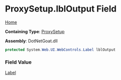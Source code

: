 # ProxySetup\.lblOutput Field

[Home](../../../../../README.md)

**Containing Type**: [ProxySetup](../README.md)

**Assembly**: DotNetGoat\.dll

```csharp
protected System.Web.UI.WebControls.Label lblOutput
```

### Field Value

[Label](https://docs.microsoft.com/en-us/dotnet/api/system.web.ui.webcontrols.label)

